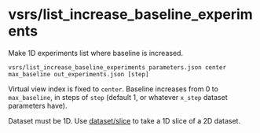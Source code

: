 # vsrs/list\_increase\_baseline\_experiments

Make 1D experiments list where baseline is increased.

    vsrs/list_increase_baseline_experiments parameters.json center max_baseline out_experiments.json [step]

Virtual view index is fixed to `center`. Baseline increases from 0 to `max_baseline`, in steps of `step` (default 1, or whatever `x_step` dataset parameters have).

Dataset must be 1D. Use [dataset/slice](tools/dataset/slice.html) to take a 1D slice of a 2D dataset.
